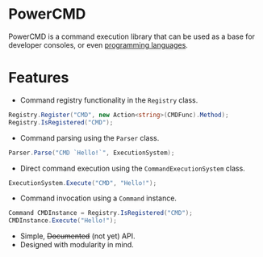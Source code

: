 # PowerCMD
PowerCMD is a command execution library that can be used as a base for developer consoles, or even [programming languages](https://github.com/Thev2Andy/PowerExec).

# Features
* Command registry functionality in the `Registry` class.
```cs
Registry.Register("CMD", new Action<string>(CMDFunc).Method);
Registry.IsRegistered("CMD");
```

* Command parsing using the `Parser` class.
```cs
Parser.Parse("CMD `Hello!`", ExecutionSystem);
```

* Direct command execution using the `CommandExecutionSystem` class.
```cs
ExecutionSystem.Execute("CMD", "Hello!");
```

* Command invocation using a `Command` instance.
```cs
Command CMDInstance = Registry.IsRegistered("CMD");
CMDInstance.Execute("Hello!");
```

* Simple, ~~Documented~~ (not yet) API.
* Designed with modularity in mind.
